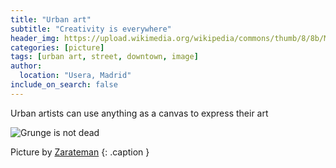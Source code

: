 ```yaml
---
title: "Urban art"
subtitle: "Creativity is everywhere"
header_img: https://upload.wikimedia.org/wikipedia/commons/thumb/8/8b/Madrid_-_Graffiti_11.jpg/407px-Madrid_-_Graffiti_11.jpg
categories: [picture]
tags: [urban art, street, downtown, image]
author:
  location: "Usera, Madrid"
include_on_search: false
---
```


Urban artists can use anything as a canvas to express their art

![Grunge is not dead](https://upload.wikimedia.org/wikipedia/commons/thumb/8/8b/Madrid_-_Graffiti_11.jpg/407px-Madrid_-_Graffiti_11.jpg)

Picture by [Zarateman](https://commons.m.wikimedia.org/wiki/User:Zarateman) 
{: .caption }
